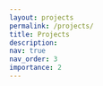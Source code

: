 ```yaml
---
layout: projects
permalink: /projects/
title: Projects
description:
nav: true
nav_order: 3
importance: 2
---
```



